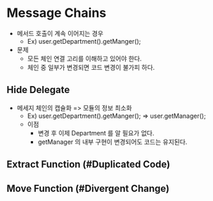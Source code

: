 # Message Chains
* 메서드 호출이 계속 이어지는 경우
  * Ex) user.getDepartment().getManger();
* 문제 
  * 모든 체인 연결 고리를 이해하고 있어야 한다.
  * 체인 중 일부가 변경되면 코드 변경이 불가피 하다.

## Hide Delegate
* 메세지 체인의 캡슐화 => 모듈의 정보 최소화
  * Ex) user.getDepartment().getManger(); => user.getManager();
  * 이점 
    * 변경 후 이제 Department 를 알 필요가 없다.
    * getManager 의 내부 구현이 변경되어도 코드는 유지된다.

## Extract Function (#Duplicated Code)
## Move Function (#Divergent Change)